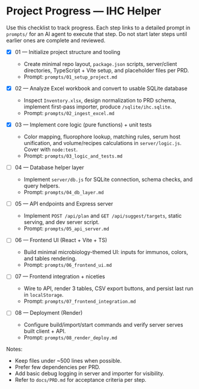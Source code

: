 # Project Progress — IHC Helper

Use this checklist to track progress. Each step links to a detailed prompt in `prompts/` for an AI agent to execute that step. Do not start later steps until earlier ones are complete and reviewed.

- [X] 01 — Initialize project structure and tooling
  - Create minimal repo layout, `package.json` scripts, server/client directories, TypeScript + Vite setup, and placeholder files per PRD.
  - Prompt: `prompts/01_setup_project.md`

- [X] 02 — Analyze Excel workbook and convert to usable SQLite database
  - Inspect `Inventory.xlsx`, design normalization to PRD schema, implement first-pass importer, produce `/sqlite/ihc.sqlite`.
  - Prompt: `prompts/02_ingest_excel.md`

- [X] 03 — Implement core logic (pure functions) + unit tests
  - Color mapping, fluorophore lookup, matching rules, serum host unification, and volume/recipes calculations in `server/logic.js`. Cover with `node:test`.
  - Prompt: `prompts/03_logic_and_tests.md`

- [ ] 04 — Database helper layer
  - Implement `server/db.js` for SQLite connection, schema checks, and query helpers.
  - Prompt: `prompts/04_db_layer.md`

- [ ] 05 — API endpoints and Express server
  - Implement `POST /api/plan` and `GET /api/suggest/targets`, static serving, and dev server script.
  - Prompt: `prompts/05_api_server.md`

- [ ] 06 — Frontend UI (React + Vite + TS)
  - Build minimal microbiology-themed UI: inputs for immunos, colors, and tables rendering.
  - Prompt: `prompts/06_frontend_ui.md`

- [ ] 07 — Frontend integration + niceties
  - Wire to API, render 3 tables, CSV export buttons, and persist last run in `localStorage`.
  - Prompt: `prompts/07_frontend_integration.md`

- [ ] 08 — Deployment (Render)
  - Configure build/import/start commands and verify server serves built client + API.
  - Prompt: `prompts/08_render_deploy.md`

Notes:
- Keep files under ~500 lines when possible.
- Prefer few dependencies per PRD.
- Add basic debug logging in server and importer for visibility.
- Refer to `docs/PRD.md` for acceptance criteria per step.
